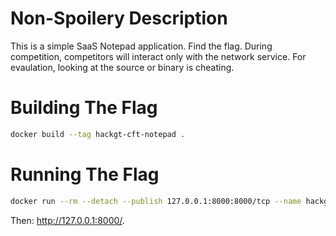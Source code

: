 # Non-Spoilery Description

This is a simple SaaS Notepad application.
Find the flag.
During competition, competitors will interact only with the network service.
For evaulation, looking at the source or binary is cheating.

# Building The Flag

```bash
docker build --tag hackgt-cft-notepad .
```

# Running The Flag

```bash
docker run --rm --detach --publish 127.0.0.1:8000:8000/tcp --name hackgt-ctf-notepad hackgt-ctf-notepad
```

Then: <http://127.0.0.1:8000/>.
